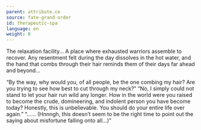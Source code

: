 ```yaml
---
parent: attribute.ce
source: fate-grand-order
id: therapeutic-spa
language: en
weight: 0
---
```


The relaxation facility… A place where exhausted warriors assemble to recover.
Any resentment felt during the day dissolves in the hot water, and the hand that combs through their hair reminds them of their days far ahead and beyond…

“By the way, why would you, of all people, be the one combing my hair?
Are you trying to see how best to cut through my neck?”
“No, I simply could not stand to let your hair run wild any longer. How in the world were you raised to become the crude, domineering, and indolent person you have become today? Honestly, this is unbelievable. You should do your entire life over again.”
“…… (Hnnngh, this doesn’t seem to be the right time to point out the saying about misfortune falling onto all…)"
